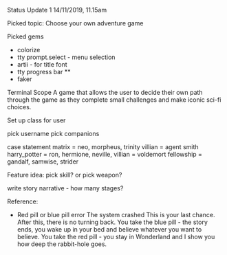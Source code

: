 
Status Update 1
14/11/2019, 11.15am

Picked topic: Choose your own adventure game

Picked gems 
- colorize 
- tty prompt.select - menu selection
- artii - for title font 
- tty progress bar **
- faker 

Terminal Scope
A game that allows the user to decide their own path through the game as they complete small challenges and make iconic sci-fi choices. 

Set up class for user

pick username
pick companions 

case statement
    matrix = neo, morpheus, trinity
        villian = agent smith
    harry_potter = ron, hermione, neville,
        villian = voldemort
    fellowship = gandalf, samwise, strider

Feature idea: pick skill? or pick weapon?

write story narrative - how many stages?

Reference:
- Red pill or blue pill
error The system crashed
This is your last chance. After this, there is no turning back. You take the blue pill - the story ends, you wake up in your bed and believe whatever you want to believe. You take the red pill - you stay in Wonderland and I show you how deep the rabbit-hole goes.







